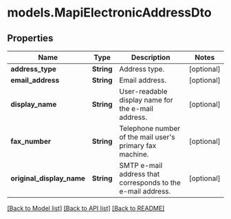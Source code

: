 # models.MapiElectronicAddressDto
## Properties
Name | Type | Description | Notes
------------ | ------------- | ------------- | -------------
**address_type** | **String** | Address type.              | [optional] 
**email_address** | **String** | Email address.              | [optional] 
**display_name** | **String** | User-readable display name for the e-mail address.              | [optional] 
**fax_number** | **String** | Telephone number of the mail user&#39;s primary fax machine.              | [optional] 
**original_display_name** | **String** | SMTP e-mail address that  corresponds to the e-mail address.              | [optional] 



[[Back to Model list]](README.md#documentation-for-models) [[Back to API list]](README.md#documentation-for-api-endpoints) [[Back to README]](README.md)


